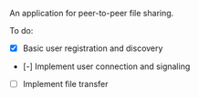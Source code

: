 An application for peer-to-peer file sharing.

To do:
- [x] Basic user registration and discovery
- [-] Implement user connection and signaling
- [ ] Implement file transfer
